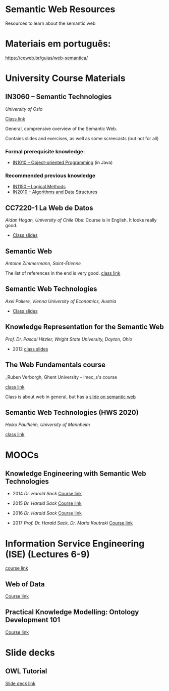# Semantic Web Resources
Resources to learn about the semantic web

# Materiais em português:

https://ceweb.br/guias/web-semantica/ 


# University Course Materials

## IN3060 – Semantic Technologies 
_University of Oslo_

[Class link](https://www.uio.no/studier/emner/matnat/ifi/IN3060/index-eng.html#course_content)

General, comprensive overview of the Semantic Web. 

Contains slides and exercises, as well as some screecasts (but not for all)

### Formal prerequisite knowledge:
- [IN1010 – Object-oriented Programming](https://www.uio.no/studier/emner/matnat/ifi/IN1010/index-eng.html) (in Java)

### Recommended previous knowledge
- [IN1150 – Logical Methods](https://www.uio.no/studier/emner/matnat/ifi/IN1150/index-eng.html)
- [IN2010 – Algorithms and Data Structures](https://www.uio.no/studier/emner/matnat/ifi/IN2010/index-eng.html)

## CC7220-1 La Web de Datos
_Aidan Hogan, University of Chile_
Obs: Course is in English.
It looks really good. 
- [Class slides](http://aidanhogan.com/teaching/cc7220-1-2019/)

## Semantic Web
_Antoine Zimmermann, Saint-Étienne_

The list of references in the end is very good. 
[class link](https://www.emse.fr/~zimmermann/Teaching/SemWeb/)

## Semantic Web Technologies
_Axel Pollere, Vienna University of Economics, Austria_
- [Class slides](http://aidanhogan.com/teaching/cc7220-1-2019/)

## Knowledge Representation for the Semantic Web
_Prof. Dr. Pascal Hitzler, Wright State University, Dayton, Ohio_
- 2012
[class slides](https://www.semantic-web-book.org/page/KR4SW-12)

## The Web Fundamentals course
_Ruben Verborgh, Ghent University – imec_s's course 

[class link](https://rubenverborgh.github.io/WebFundamentals/)

Class is about web in general, but has a 
[slide on semantic web](https://rubenverborgh.github.io/WebFundamentals/semantic-web/)

## Semantic Web Technologies (HWS 2020)
_Heiko Paulheim, University of Mannheim_

[class link](https://www.uni-mannheim.de/dws/teaching/course-details/courses-for-master-candidates/ie-650-semantic-web-technologies/#c101802)

# MOOCs

## Knowledge Engineering with Semantic Web Technologies
- 2014
_Dr. Harald Sack_
[Course link](https://open.hpi.de/courses/semanticweb2014)

- 2015
_Dr. Harald Sack_
[Course link](https://open.hpi.de/courses/semanticweb2015)

- 2016
_Dr. Harald Sack_
[Course link](https://open.hpi.de/courses/semanticweb2016)

- 2017
_Prof. Dr. Harald Sack, Dr. Maria Koutraki_
[Course link](https://open.hpi.de/courses/semanticweb2017)


# Information Service Engineering (ISE) (Lectures 6-9)
[course link](https://ise-fizkarlsruhe.github.io/ISE-teaching/)

## Web of Data

[Course link](coursera.org/learn/web-data#syllabus)

## Practical Knowledge Modelling: Ontology Development 101

[Course link](https://www.udemy.com/course/practical-knowledge-modelling/)

##

# Slide decks

## OWL Tutorial

[Slide deck link](https://protege.stanford.edu/conference/2006/submissions/slides/OWLTutorial_Part1.pdf)
